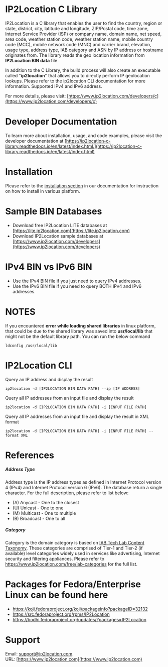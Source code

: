 # IP2Location C Library

IP2Location is a C library that enables the user to find the country, region or state, district, city, latitude and longitude,  ZIP/Postal code, time zone, Internet Service Provider (ISP) or company  name, domain name, net speed, area code, weather station code, weather  station name, mobile country code (MCC), mobile network code (MNC) and  carrier brand, elevation, usage type, address type, IAB category and ASN by IP address or hostname originates from. The library reads the geo location information
from **IP2Location BIN data** file.

In addition to the C Library, the build process will also create an executable called "**ip2location**" that allows you to directly perform IP geolocation lookups. Please refer to the ip2location CLI documentation for more information.
Supported IPv4 and IPv6 address.

For more details, please visit:
[https://www.ip2location.com/developers/c](https://www.ip2location.com/developers/c)

# Developer Documentation
To learn more about installation, usage, and code examples, please visit the developer documentation at [https://ip2location-c-library.readthedocs.io/en/latest/index.html.](https://ip2location-c-library.readthedocs.io/en/latest/index.html)
# Installation

Please refer to the [installation section](https://ip2location-c-library.readthedocs.io/en/latest/quickstart.html#installation) in our documentation for instruction on how to install in various platform.

# Sample BIN Databases
* Download free IP2Location LITE databases at [https://lite.ip2location.com](https://lite.ip2location.com)  
* Download IP2Location sample databases at [https://www.ip2location.com/developers](https://www.ip2location.com/developers)

# IPv4 BIN vs IPv6 BIN
* Use the IPv4 BIN file if you just need to query IPv4 addresses.
* Use the IPv6 BIN file if you need to query BOTH IPv4 and IPv6 addresses.

# NOTES
If you encountered **error while loading shared libraries** in linux platform, that could be due to the shared library was saved into **usr/local/lib** that might not be the default library path. You can run the below command
```
ldconfig /usr/local/lib
```

# IP2Location CLI
Query an IP address and display the result

```
ip2location -d [IP2LOCATION BIN DATA PATH] --ip [IP ADDRESS]
```

Query all IP addresses from an input file and display the result
```
ip2location -d [IP2LOCATION BIN DATA PATH] -i [INPUT FILE PATH]
```

Query all IP addresses from an input file and display the result in XML format
```
ip2location -d [IP2LOCATION BIN DATA PATH] -i [INPUT FILE PATH] --format XML
```


# References

##### Address Type

Address type is the IP address types as defined in Internet Protocol version 4 (IPv4) and Internet Protocol version 6 (IPv6). The database return a single character. For the full description, please refer to list below:

- (A) Anycast - One to the closest
- (U) Unicast - One to one
- (M) Multicast - One to multiple
- (B) Broadcast - One to all



##### Category

Category is the domain category is based on [IAB Tech Lab Content Taxonomy](https://www.ip2location.com/free/iab-categories). These categories are comprised of Tier-1 and Tier-2 (if available) level categories widely used in services like advertising, Internet security  and filtering appliances. Please refer to https://www.ip2location.com/free/iab-categories for the full list.



# Packages for Fedora/Enterprise Linux can be found here

* https://koji.fedoraproject.org/koji/packageinfo?packageID=32132
* https://src.fedoraproject.org/rpms/IP2Location
* https://bodhi.fedoraproject.org/updates/?packages=IP2Location

# Support
Email: support@ip2location.com.  
URL: [https://www.ip2location.com](https://www.ip2location.com)

